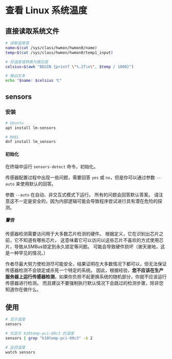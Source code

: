 # 查看 Linux 系统温度

## 直接读取系统文件

```bash
# 读取温度值
name=$(cat /sys/class/hwmon/hwmon0/name)
temp=$(cat /sys/class/hwmon/hwmon0/temp1_input)

# 将温度值转换为摄氏度
celsius=$(awk "BEGIN {printf \"%.2f\n\", $temp / 1000}")

# 输出文本
echo "$name: $celsius ℃"
```

## sensors

### 安装

```bash
# Ubuntu
apt install lm-sensors

# RHEL
dnf install lm_sensors
```

#### 初始化

在终端中运行 `sensors-detect` 命令，初始化。

传感器配置过程中出现一些问题，需要回答 `yes` 或 `no`，但是你可以通过参数 `--auto` 来使用默认的回答。

参数 ``--auto`` 在自动、非交互式模式下运行。
所有的问题会回答默认答案。
请注意这不一定是安全的，因为内部逻辑可能会导致程序尝试进行具有潜在危险的探测。

##### 警告

传感器检测需要访问用于大多数芯片检测的硬件。
根据定义，它在识别出芯片之前，它不知道有哪些芯片。
这意味着它可以访问以这些芯片不喜欢的方式使用芯片，导致从SMBus锁定到永久锁定等问题。
可能会导致硬件损坏（谢天谢地，这是一种罕见的情况。）

作者尽最大努力使检测尽可能安全，结果证明在大多数情况下都可以，但无法保证传感器检测不会锁定或杀死一个特定的系统。
因此，根据经验，**您不应该在生产服务器上运行传感器检测**，如果你负担不起更换系统的随机部分，你就不应该运行传感器进行检测。
而且建议不要强制执行默认情况下会跳过的检测步骤，除非您知道你在做什么。

## 使用

```bash
# 显示温度
sensors

# 仅显示 k10temp-pci-00c3 的温度
sensors | grep "k10temp-pci-00c3" -A 2

# 监控温度
watch sensors
```
